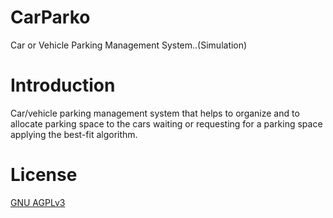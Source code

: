 # CarParko
Car or Vehicle Parking Management System..(Simulation)

# Introduction
Car/vehicle parking management system that helps to organize and to allocate parking space to the cars waiting or requesting for a parking space applying the best-fit algorithm.


# License
[GNU AGPLv3](LICENSE)
